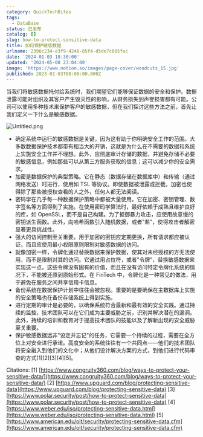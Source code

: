 ```yaml
---
category: QuickTechBites
tags:
  - DataBase
status: 已发布
catalog: []
slug: how-to-protect-sensitive-data
title: 如何保护敏感数据
urlname: 2396c234-e3f9-4248-85f4-d5de7c665fac
date: '2024-01-03 18:30:00'
updated: '2024-05-08 23:04:00'
image: 'https://www.notion.so/images/page-cover/woodcuts_15.jpg'
published: 2023-01-03T08:00:00.000Z
---
```


当我们将敏感数据托付给系统时，我们期望它们能够保证数据的安全和保护。数据泄露可能对组织及其客户产生毁灭性的影响，从财务损失到声誉损害都有可能。公司可以使用多种技术来保护客户的敏感数据，但在我们探讨这些方法之前，首先让我们定义一下什么是敏感数据。


![Untitled.png](https://prod-files-secure.s3.us-west-2.amazonaws.com/5d24fe63-e567-4804-86f9-9fdc62e13082/aa7e6578-50d6-4f37-a4e4-28071bd0fba3/Untitled.png?X-Amz-Algorithm=AWS4-HMAC-SHA256&X-Amz-Content-Sha256=UNSIGNED-PAYLOAD&X-Amz-Credential=ASIAZI2LB4664N2PS7S7%2F20250322%2Fus-west-2%2Fs3%2Faws4_request&X-Amz-Date=20250322T053808Z&X-Amz-Expires=3600&X-Amz-Security-Token=IQoJb3JpZ2luX2VjEF0aCXVzLXdlc3QtMiJHMEUCIQDqf%2F3SXSVXZwwoslAy%2FAcjcpO7rqF9pdeOPSe4OoIGzwIgask%2FlVgrpEj9240SGPAGOc2VYgq%2Fzjuq7M0aM03A11IqiAQItv%2F%2F%2F%2F%2F%2F%2F%2F%2F%2FARAAGgw2Mzc0MjMxODM4MDUiDLHWUWgedt2hpK%2FIVCrcA0UP49WnjkBS40jdPywPujKn9B3IAl9fpqQBuzsFPJttnJHSxmg0FzG5sQMTBMtbXorByeSzsKc5acUMktEIbMboncD3yyCfQME5f1U8LHEUBGE2vDwHN6ehuXp00Kv5MZ2GXc46%2BNZH3%2BcGMXWObG7vsnfIladj7bK9SucYUX4I1Y6auD4q2gLwjrTKhpzKxjbd3tJcMo6t3Gw0ag4OaNERLHawoBM59y6VJO8ZMkxabdsa0%2Fygu3FeuWBR1wL%2BI5GmOR4BjtufL6YDs2KfbuNmrbzELiwvsBuW3tQB4P2RKD%2FS7nwz2o9J21By1ZgjymSFcpuZ%2FVrwcSa9bycy4MlkNnE%2Bn4R6J21dJW%2FbaJUU%2BNaFHj8nFXYALRU%2F5kVl6EMLndHOYEocAr9NkFyKXAMijOYMBJEGyF9ABlxvMuIQ8rfr2n1bg4aTgqkW0DJFx1Y2xw9W%2BL9G5IJNcyNUdHi75RAT26mI63IkIOiFK8q8Ld%2FZU18maREc1OIvHZucrJR7lNzlCeBGxEee5eyEVtkTx75a7xn1S53OkEyH7WFt1AvSypOTzL3mSXJu1WhjCFHvjiX9ZpwqBf9Fdfs9OBHFb56eQa92TS2wx5gVmTNvj4W6hr3QEd6UywhyMKGK%2Bb4GOqUB2dM6VxO94ae71BKLpN%2FLYv9T5jTa8jjVr8Vu8Te4vQkBo9oknmPhNd9fbCN5aEXX0aoxWRRpdeAxGJYIHEuGRhvb0VN5VnVze%2BhGeAcRlSb3N1HqUBraYUoEHL0U%2BoQQG1gvqt7bDLIw5tt8bf11CM3WBo5NprG1lfZTLjFVcTlndhKTCJqD%2FsxG5BniW8Tc%2B%2BWhzvFDD4vBzYH24eZalO%2FAO9P5&X-Amz-Signature=13550c4833ce0113230b176b1093abe8e75880196b247cf228e8f4e570485b04&X-Amz-SignedHeaders=host&x-id=GetObject)

- 确定系统中运行的敏感数据是关键，因为这有助于你明确安全工作的范围。大多数数据保护技术都带有相当大的开销，这就是为什么在不需要的数据和系统上实施安全工作并不理想。此外，应彻底审计存储的数据，并避免存储不必要的敏感信息，例如那些可以从第三方服务获取的信息；这可以减少你的安全需求。
- 加密是数据保护的典型策略。它在静态（数据存储在数据库中）和传输（通过网络发送）时进行，使用如 TSL 等协议。即使数据被泄露或拦截，加密也使得除了那些被授权查看的人之外，任何人都无法阅读。
- 密码学在几乎每一种数据保护策略中都被大量使用。它在加密、密钥管理、数字签名等方面得到了实施。在使用密码学算法时，最好依赖于成熟且维护良好的库，如 OpenSSL，而不是自己构建。为了抵御暴力攻击，应使用故意慢的密钥派生函数。此外，向哈希函数引入随机数据，或者"盐"，使得攻击者解密显著更具挑战性。
- 强大的访问控制至关重要。用于加密的密钥应定期更换，所有请求都应被认证，而且应使用最小权限原则限制对敏感数据的访问。
- 就像加密一样，令牌化通过替换数据来保护数据，使其对未经授权的方无法使用，而不是限制对其的访问。它通过用占位符，或者"令牌"，替换敏感数据来实现这一点。这些令牌没有固有的价值，而且在没有访问特定令牌化系统的情况下，不能被还原到原始形式。在 FinTech 中，令牌化是一种常见的做法，用于避免在服务之间共享信用卡信息。
- 备份系统在数据保护计划中往往会被忽视。重要的是要确保在主数据库上实施的安全策略也在备份存储系统上得到实施。
- 进行定期的审计是必要的，以确保系统符合最新和最有效的安全实践。通过持续的监控，技术团队可以在它们成为主要威胁之前，识别并解决潜在的漏洞。此外，持续的培训和教育对于提高技术团队的技能以及了解新出现的安全威胁至关重要。
- 保护敏感数据远非"设定并忘记"的任务，它需要一个持续的过程，需要在全方位上对安全进行承诺。高度安全的系统往往有一个共同点——他们的技术团队将安全融入到他们的文化中；从他们设计解决方案的方式，到他们进行代码审查的方式[1][2][3][4][5]。

Citations:
[1] [https://www.congruity360.com/blog/ways-to-protect-your-sensitive-data/](https://www.congruity360.com/blog/ways-to-protect-your-sensitive-data/)
[2] [https://www.upguard.com/blog/protecting-sensitive-data](https://www.upguard.com/blog/protecting-sensitive-data)
[3] [https://www.polar.security/post/how-to-protect-sensitive-data](https://www.polar.security/post/how-to-protect-sensitive-data)
[4] [https://www.weber.edu/iso/protecting-sensitive-data.html](https://www.weber.edu/iso/protecting-sensitive-data.html)
[5] [https://www.american.edu/oit/security/protecting-sensitive-data.cfm](https://www.american.edu/oit/security/protecting-sensitive-data.cfm)

